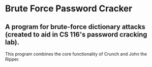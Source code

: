 # Brute Force Password Cracker
## A program for brute-force dictionary attacks (created to aid in CS 116's password cracking lab). 

This program combines the core functionality of Crunch and John the Ripper.
